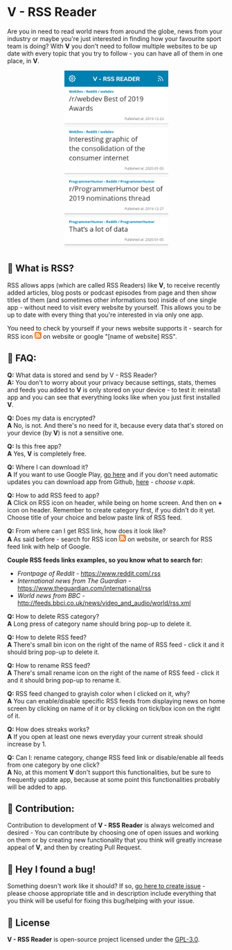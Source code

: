 # V - RSS Reader
Are you in need to read world news from around the globe, news from your industry or maybe you're just interested in finding how your favourite sport team is doing? With **V** you don't need to follow multiple websites to be up date with every topic that you try to follow - you can have all of them in one place, in **V**.

<p align="center">
  <img src="./v_blue.png" alt="How this page looks" width="240">
</p>

## 📰 What is RSS?
RSS allows apps (which are called RSS Readers) like **V**, to receive recently added articles, blog posts or podcast episodes from page and then show titles of them (and sometimes other informations too) inside of one single app - without need to visit every website by yourself.
This allows you to be up to date with every thing that you're interested in via only one app.

You need to check by yourself if your news website supports it - search for RSS icon
![RSS icon](./feed.png "RSS icon") on website or google "[name of website] RSS".

## 🙋 FAQ:
**Q:** What data is stored and send by V - RSS Reader?\
**A:** You don't to worry about your privacy because settings, stats, themes and feeds you added to **V** is only stored on your device - to test it: reinstall app and you can see that everything looks like when you just first installed **V**.

**Q:** Does my data is encrypted?\
**A** No, is not. And there's no need for it, because every data that's stored on your device (by **V**) is not a sensitive one.

**Q:** Is this free app?\
**A** Yes, **V** is completely free.

**Q:** Where I can download it?\
**A** If you want to use Google Play, [go here](https://play.google.com/store/apps/details?id=com.v) and if you don't need automatic updates you can download app from Github, [here](https://github.com/datguysheepy/v-rss-reader/releases) - *choose v.apk*.

**Q:** How to add RSS feed to app?\
**A** Click on RSS icon on header, while being on home screen. And then on **+** icon on header.
Remember to create category first, if you didn't do it yet. Choose title of your choice and below paste link of RSS feed.

**Q:** From where can I get RSS link, how does it look like?\
**A** As said before - search for RSS icon ![RSS icon](./feed.png "RSS icon") on website, or search for RSS feed link with help of Google.

**Couple RSS feeds links examples, so you know what to search for:**
* *Frontpage of Reddit -* https://www.reddit.com/.rss
* *International news from The Guardian -* https://www.theguardian.com/international/rss
* *World news from BBC -* http://feeds.bbci.co.uk/news/video_and_audio/world/rss.xml

**Q:** How to delete RSS category?\
**A** Long press of category name should bring pop-up to delete it.

**Q:** How to delete RSS feed?\
**A** There's small bin icon on the right of the name of RSS feed - click it and it should bring pop-up to delete it.

**Q:** How to rename RSS feed?\
**A** There's small rename icon on the right of the name of RSS feed - click it and it should bring pop-up to rename it.

**Q:** RSS feed changed to grayish color when I clicked on it, why?\
**A** You can enable/disable specific RSS feeds from displaying news on home screen by clicking on name of it or by clicking on tick/box icon on the right of it.

**Q:** How does streaks works?\
**A** If you open at least one news everyday your current streak should increase by 1. 

**Q:** Can I: rename category, change RSS feed link or disable/enable all feeds from one category by one click?\
**A** No, at this moment **V** don't support this functionalities, but be sure to frequently update app, because at some point this functionalities probably will be added to app.

## 🤝 Contribution:
Contribution to development of **V - RSS Reader** is always welcomed and desired - You can contribute by choosing one of open issues and working on them or by creating new functionality that you think will greatly increase appeal of **V**, and then by creating Pull Request.

## 🐞 Hey I found a bug!
Something doesn't work like it should? If so, [go here to create issue](https://github.com/datguysheepy/v-rss-reader/issues/new) - please choose appropriate title and in description include everything that you think will be useful for fixing this bug/helping with your issue.

## 📝 License 
**V - RSS Reader** is open-source project licensed under the [GPL-3.0](https://github.com/datguysheepy/v-rss-reader/blob/master/LICENSE).